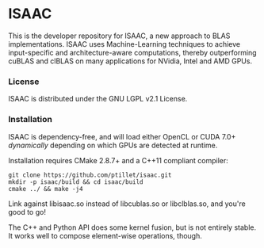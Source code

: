 # ISAAC

This is the developer repository for ISAAC, a new approach to BLAS implementations. 
ISAAC uses Machine-Learning techniques to achieve input-specific and architecture-aware computations, thereby outperforming cuBLAS and clBLAS on many applications for NVidia, Intel and AMD GPUs.

### License

ISAAC is distributed under the GNU LGPL v2.1 License.

### Installation

ISAAC is dependency-free, and will load either OpenCL or CUDA 7.0+ _dynamically_ depending on which GPUs are detected at runtime.

Installation requires CMake 2.8.7+ and a C++11 compliant compiler:  
 

```
git clone https://github.com/ptillet/isaac.git
mkdir -p isaac/build && cd isaac/build
cmake ../ && make -j4
```

Link against libisaac.so instead of libcublas.so or libclblas.so, and you're good to go! 

The C++ and Python API does some kernel fusion, but is not entirely stable. It works well to compose element-wise operations, though.
